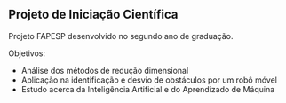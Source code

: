 ## Projeto de Iniciação Científica

Projeto FAPESP desenvolvido no segundo ano de graduação.

Objetivos:
- Análise dos métodos de redução dimensional
- Aplicação na identificação e desvio de obstáculos por um robô móvel
- Estudo acerca da Inteligência Artificial e do Aprendizado de Máquina
